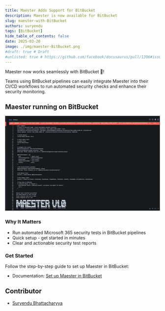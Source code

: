 ```yaml
---
title: Maester Adds Support for BitBucket
description: Maester is now available for BitBucket
slug: maester-with-BitBucket
authors: suryendu
tags: [BitBucket]
hide_table_of_contents: false
date: 2025-03-20
image: ./img/maester-BitBucket.png
#draft: true # Draft
#unlisted: true # https://github.com/facebook/docusaurus/pull/1396#issuecomment-487561180
---
```


Maester now works seamlessly with BitBucket 👏!

Teams using BitBucket pipelines can easily integrate Maester into their CI/CD workflows to run automated security checks and enhance their security monitoring.

<!-- truncate -->

## Maester running on BitBucket

![Maester BitBucket](img/maester-BitBucket.png)

### Why It Matters

- Run automated Microsoft 365 security tests in BitBucket pipelines
- Quick setup - get started in minutes
- Clear and actionable security test reports

### Get Started

Follow the step-by-step guide to set up Maester in BitBucket:

- Documentation: [Set up Maester in BitBucket](/docs/monitoring/bitbucket)

## Contributor

- [Suryendu Bhattacharyya](/blog/authors/suryendu)
